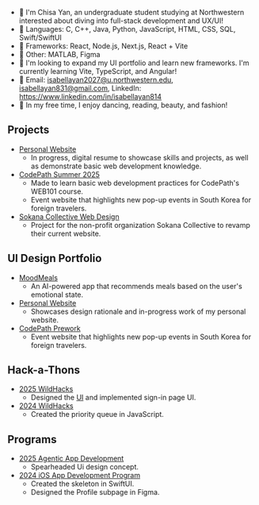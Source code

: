- 🐇 I'm Chisa Yan, an undergraduate student studying at Northwestern interested about diving into full-stack development and UX/UI!
- 🎀 Languages: C, C++, Java, Python, JavaScript, HTML, CSS, SQL, Swift/SwiftUI
- 🎨 Frameworks: React, Node.js, Next.js, React + Vite
- 🫧 Other: MATLAB, Figma
- 💞️ I'm looking to expand my UI portfolio and learn new frameworks. I'm currently learning Vite, TypeScript, and Angular!
- 💌 Email: isabellayan2027@u.northwestern.edu, isabellayan831@gmail.com, LinkedIn: https://www.linkedin.com/in/isabellayan814
- 🌷 In my free time, I enjoy dancing, reading, beauty, and fashion! 


## Projects
- [Personal Website](https://github.com/ysilksa/personal-website)
  - In progress, digital resume to showcase skills and projects, as well as demonstrate basic web development knowledge. 
- [CodePath Summer 2025](https://typing-loyal-octopus-582.vscodeedu.app)
  - Made to learn basic web development practices for CodePath's WEB101 course.
  - Event website that highlights new pop-up events in South Korea for foreign travelers.
- [Sokana Collective Web Design](https://github.com/disc-sweb/frontend)
  - Project for the non-profit organization Sokana Collective to revamp their current website. 

## UI Design Portfolio
- [MoodMeals](https://www.figma.com/design/imzRtPKvEhazSUgy3Evc2f/MoodMeals?node-id=1-6&t=nllMtfQdzPEayIZy-1)
  -  An AI-powered app that recommends meals based on the user's emotional state.
- [Personal Website](https://www.figma.com/design/A1r8W9sf57LIc6lbnGbmoJ/Chisa-s-Personal-Website?node-id=0-1&t=ELuSpr53EkSM3EVe-1)
  - Showcases design rationale and in-progress work of my personal website. 
- [CodePath Prework](https://www.figma.com/design/108DGbEm1sSLZUVhrFFADo/Yan-CodePath-Pre-Work-Web101?node-id=2-3&t=CElUbJOroobZAcT0-1)
  - Event website that highlights new pop-up events in South Korea for foreign travelers.

## Hack-a-Thons
- [2025 WildHacks](https://github.com/ysilksa/jellyqueue)
  - Designed the [UI](https://www.figma.com/design/O6yLcSrKdppXSJapw4Mbsi/wildhacks2025?node-id=0-1&t=Ik69JcKeCHjTrBvz-1) and implemented sign-in page UI.
- [2024 WildHacks](https://github.com/ysilksa/scheduler)
  - Created the priority queue in JavaScript. 

## Programs
- [2025 Agentic App Development](https://www.figma.com/design/imzRtPKvEhazSUgy3Evc2f/MoodMeals?node-id=1-6&t=nllMtfQdzPEayIZy-1)
  - Spearheaded Ui design concept. 
- [2024 iOS App Development Program](https://github.com/ysilksa/girlcode)
  - Created the skeleton in SwiftUI.
  - Designed the Profile subpage in Figma. 

<!---
ysilksa/ysilksa is a ✨ special ✨ repository because its `README.md` (this file) appears on your GitHub profile.
You can click the Preview link to take a look at your changes.
--->
